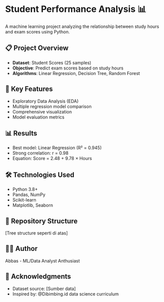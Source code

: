 # Student Performance Analysis 📊

A machine learning project analyzing the relationship between study hours and exam scores using Python.

## 📋 Project Overview
- **Dataset**: Student Scores (25 samples)
- **Objective**: Predict exam scores based on study hours
- **Algorithms**: Linear Regression, Decision Tree, Random Forest

## 🚀 Key Features
- Exploratory Data Analysis (EDA)
- Multiple regression model comparison
- Comprehensive visualization
- Model evaluation metrics

## 📊 Results
- Best model: Linear Regression (R² = 0.945)
- Strong correlation: r = 0.98
- Equation: Score = 2.48 + 9.78 × Hours

## 🛠️ Technologies Used
- Python 3.8+
- Pandas, NumPy
- Scikit-learn
- Matplotlib, Seaborn

## 📁 Repository Structure
[Tree structure seperti di atas]

## 👨‍💻 Author
Abbas - ML/Data Analyst Anthusiast

## 🙏 Acknowledgments
- Dataset source: [Sumber data]
- Inspired by: @Dibimbing.id data science curriculum
